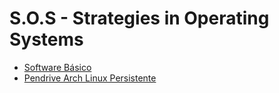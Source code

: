 # S.O.S - Strategies in Operating Systems

- [Software Básico](https://github.com/regis-amaral/S.O.S./wiki/Basic-Software)
- [Pendrive Arch Linux Persistente](https://github.com/regis-amaral/S.O.S./wiki/Pendrive-com-Arch-Linux-Persistente)
